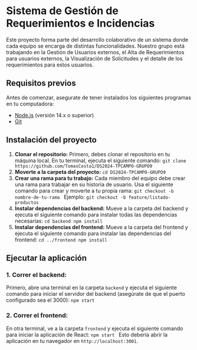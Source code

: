 # Sistema de Gestión de Requerimientos e Incidencias
Este proyecto forma parte del desarrollo colaborativo de un sistema donde cada equipo se encarga de distintas funcionalidades. Nuestro grupo está trabajando en la Gestión de Usuarios externos, el Alta de Requerimientos para usuarios externos, la Visualización de Solicitudes y el detalle de los requerimientos para estos usuarios.

## Requisitos previos 
Antes de comenzar, asegurate de tener instalados los siguientes programas en tu computadora: 
- [Node.js](https://nodejs.org/) (versión 14.x o superior) 
- [Git](https://git-scm.com/) 

## Instalación del proyecto 

1. **Clonar el repositorio:** Primero, debes clonar el repositorio en tu máquina local. En tu terminal, ejecuta el siguiente comando: ```git clone https://github.com/TomasCosta1/DS2024-TPCAMPO-GRUPO9 ``` 
2. **Moverte a la carpeta del proyecto:** ```cd DS2024-TPCAMPO-GRUPO9 ``` 
3. **Crear una rama para tu trabajo:** Cada miembro del equipo debe crear una rama para trabajar en su historia de usuario. Usa el siguiente comando para crear y moverte a tu propia rama: ```git checkout -b nombre-de-tu-rama ``` Ejemplo: ```git checkout -b feature/listado-productos ``` 
4. **Instalar dependencias del backend:** Mueve a la carpeta del backend y ejecuta el siguiente comando para instalar todas las dependencias necesarias: ```cd backend npm install ``` 
5. **Instalar dependencias del frontend:** Mueve a la carpeta del frontend y ejecuta el siguiente comando para instalar las dependencias del frontend: ```cd ../frontend npm install ``` 

## Ejecutar la aplicación 

### 1. **Correr el backend:** 
Primero, abre una terminal en la carpeta `backend` y ejecuta el siguiente comando para iniciar el servidor del backend (asegúrate de que el puerto configurado sea el 3000): ```npm start ``` 
### 2. **Correr el frontend:** 
En otra terminal, ve a la carpeta `frontend` y ejecuta el siguiente comando para iniciar la aplicación de React: ```npm start ``` Esto debería abrir la aplicación en tu navegador en `http://localhost:3001`. 